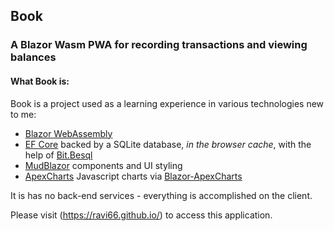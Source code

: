 ## Book

### A Blazor Wasm PWA for recording transactions and viewing balances

#### What Book is:
Book is a project used as a learning experience in various technologies new to me:
- [Blazor WebAssembly](https://dotnet.microsoft.com/en-us/apps/aspnet/web-apps/blazor)
- [EF Core](https://docs.microsoft.com/en-us/ef/core/) backed by a SQLite
 database, _in the browser cache_, with the help of [Bit.Besql](https://bitplatform.dev/besql/overview)
- [MudBlazor](https://www.mudblazor.com/) components and UI styling
- [ApexCharts](https://apexcharts.com/) Javascript charts via [Blazor-ApexCharts](https://github.com/apexcharts/Blazor-ApexCharts)

It is has no back-end services - everything is accomplished on the client.

Please visit (https://ravi66.github.io/) to access this application.
